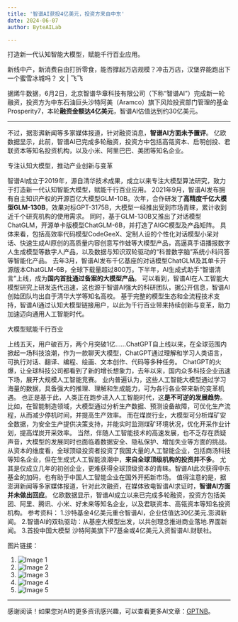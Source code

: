 ```yaml
---
title: '智谱AI获投4亿美元，投资方来自中东'
date: 2024-06-07
author: ByteAILab

---
```


打造新一代认知智能大模型，赋能千行百业应用。

新线中产，新消费自由打折零食，能否撑起万店规模？冲击万店，汉堡界能跑出下一个蜜雪冰城吗？
文 | 飞飞

据烯牛数据，6月2日，北京智谱华章科技有限公司（下称“智谱AI”）完成新一轮融资，投资方为中东石油巨头沙特阿美（Aramco）旗下风险投资部门管理的基金Prosperity7，本轮**融资金额达4亿美元**，智谱AI估值达到约30亿美元。

---

不过，据澎湃新闻等多家媒体报道，针对融资消息，**智谱AI方面未予置评**。
亿欧数据显示，此前，智谱AI已完成多轮融资，投资方中包括高瓴资本、启明创投、君联资本等知名投资机构，以及小米、阿里巴巴、美团等知名企业。

专注认知大模型，推动产业创新与变革

智谱AI成立于2019年，源自清华技术成果，成立以来专注大模型算法研究，致力于打造新一代认知智能大模型，赋能千行百业应用。
2021年9月，智谱AI发布拥有自主知识产权的开源百亿大模型GLM-10B。次年，合作研发了**高精度千亿大模型GLM-130B**，效果对标GPT-3175B，大模型一经推出受到市场青睐，累计收到近千个研究机构的使用需求。
同时，基于GLM-130B又推出了对话模型ChatGLM，开源单卡版模型ChatGLM-6B，并打造了AIGC模型及产品矩阵。
具体来看，包括高效率代码模型CodeGeeX、定制人设的个性化对话模型小呆对话、快速生成AI原创的高质量内容创意写作蛙等大模型产品，高逼真手语播报数字人生成模型等数字人产品，以及数据与知识双轮驱动的“科普数字脑”系统小科问答等智能化产品。
去年3月，智谱AI发布千亿基座的对话模型ChatGLM及其单卡开源版本ChatGLM-6B，全球下载量超过800万。下半年，AI生成式助手“智谱清言”上线，成为**国内首批通过备案的大模型产品**。
可以看到，智谱AI在人工智能大模型研究上研发迭代迅速，这也源于智谱AI强大的科研团队，据公开信息，智谱AI创始团队均出自于清华大学等知名高校。
基于完整的模型生态和全流程技术支持，智谱AI通过认知大模型链接用户，以此为千行百业带来持续创新与变革，助力加速迈向通用人工智能时代。

大模型赋能千行百业

上线五天，用户破百万，两个月突破1亿……ChatGPT自上线以来，在全球范围内掀起一场科技浪潮，作为一款聊天大模型，ChatGPT通过理解和学习人类语言，可执行对话、翻译、编程、绘画、文本创作、代码等多种任务。
ChatGPT的火爆，让全球科技公司都看到了新的增长想象力，去年以来，国内众多科技企业迅速下场，展开大规模人工智能竞赛。
业内普遍认为，这些人工智能大模型通过学习海量的数据，具备强大的推理、理解和生成能力，可为各行各业带来新的变革机遇。
也正是基于此，人类正在跑步进入人工智能时代，这**是不可逆的发展趋势**。
比如，在智能制造领域，大模型通过分析生产数据、预测设备故障，可优化生产流程，从而减少停机时间，并提高生产效率。
而在煤炭行业，大模型可分析煤矿安全数据，为安全生产提供决策支持，并能实时监测煤矿环境状况，优化开采作业计划，提高煤炭开采效率。
当然，伴随人工智能技术的高速发展，也不乏存在质疑声音，大模型的发展同时也面临着数据安全、隐私保护、增加失业等方面的挑战。
从资本的维度看，全球顶级投资者投资了我国大量的人工智能企业，包括商汤科技等知名企业，但在生成式人工智能浪潮中，**来自全球顶级机构的投资并不多**。
尤其是仅成立几年的初创企业，更难获得全球顶级资本的青睐。智谱AI此次获得中东基金的加码，也有助于中国人工智能企业在国外开拓新市场。
值得注意的是，据澎湃新闻等多家媒体报道，针对此次融资，在媒体致电智谱AI求证时，**智谱AI方面并未做出回应**。
亿欧数据显示，智谱AI成立以来已完成多轮融资，投资方包括美团、阿里、腾讯、小米、好未来等知名企业，以及君联资本、高瓴资本等知名投资机构。
参考资料：
1.沙特基金4亿美元重仓智谱AI，企业估值达30亿美元.澎湃新闻。
2.智谱AI的双轨驱动：从基座大模型出发，以共创理念推进商业落地.界面新闻。
3.首投中国大模型 沙特阿美旗下P7基金或4亿美元入资智谱AI.财联社。

图片链接：
1. ![Image 1](http://www.jesonc.com/Fr3lJRwYHBV7zn86udNhZDVCU2ij)
2. ![Image 2](http://www.jesonc.com/FgLex35d_r1FI71FG2918o1qpI2I)
3. ![Image 3](http://www.jesonc.com/FlFSelKNlZqGUYZeQ4mzyHttok4_)
4. ![Image 4](http://www.jesonc.com/FgLex35d_r1FI71FG2918o1qpI2I)
5. ![Image 5](http://www.jesonc.com/Fpz_Y4oh8s2FBsRei3faQ87PMWoJ)
---
感谢阅读！如果您对AI的更多资讯感兴趣，可以查看更多AI文章：[GPTNB](https://gptnb.com)。